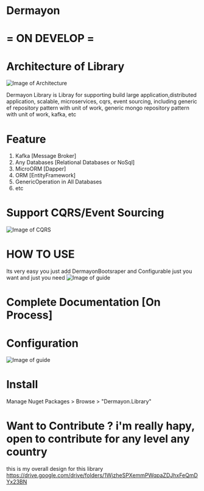 # Dermayon 

# = ON DEVELOP =

# Architecture of Library
![Image of Architecture](https://github.com/NHadi/Dermayon/blob/master/sources/images/architecture.png)


Dermayon Library is Libray for supporting build large application,distributed application, scalable, microservices, cqrs, event sourcing, including generic ef repository pattern with unit of work, generic mongo repository pattern with unit of work, kafka, etc

# Feature
1. Kafka [Message Broker]
2. Any Databases [Relational Databases or NoSql]
3. MicroORM [Dapper]
4. ORM [EntityFramework]
5. GenericOperation in All Databases
6. etc

# Support CQRS/Event Sourcing
![Image of CQRS](https://github.com/NHadi/Dermayon/blob/master/sources/images/cqrs.png)


# HOW TO USE
Its very easy you just add DermayonBootsraper and Configurable just you want and just you need
![Image of guide](https://github.com/NHadi/Dermayon/blob/master/sources/images/guide.png)

# Complete Documentation [On Process]

# Configuration
![Image of guide](https://github.com/NHadi/Dermayon/blob/master/sources/images/appsetting.png)

# Install
Manage Nuget Packages > Browse > "Dermayon.Library"

# Want to Contribute ? i'm really hapy, open to contribute for any level any country 
this is my overall design for this library
https://drive.google.com/drive/folders/1WjzheSPXemmPWqpaZDJhxFeQmDYx23BN
